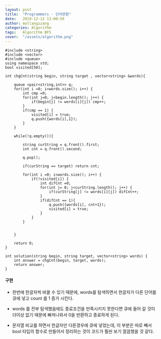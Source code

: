 ```yaml
---
layout: post
title:  "Programmers - 단어변환"
date:   2019-12-12 13:00:59
author: mollangzzang
categories: Algorithm
tags:	Algorithm BFS
cover:  "/assets/algorithm.png"
---
```


```
#include <string>
#include <vector>
#include <queue>
using namespace std;
bool visited[50];

int chgCnt(string begin, string target , vector<string> &words){

    queue <pair<string,int>> q;
    for(int i =0; i<words.size(); i++) {
        int cmp =0;
        for(int j=0; j<begin.length(); j++) {
            if(begin[j] != words[i][j]) cmp++;
        }
        if(cmp == 1) {
            visited[i] = true;
            q.push({words[i],1});
        }
    }

    while(!q.empty()){

        string curString = q.front().first;
        int cnt = q.front().second;

        q.pop();

        if(curString == target) return cnt;

        for(int i =0; i<words.size(); i++) {
            if(!visited[i]) {
                int difCnt =0;
                for(int j= 0; j<curString.length(); j++) {
                    if(curString[j] != words[i][j]) difCnt++;
                }
                if(difCnt == 1){
                    q.push({words[i], cnt+1});
                    visited[i] = true;
                }
            }
        }


    }

    return 0;
}

int solution(string begin, string target, vector<string> words) {
    int answer = chgCnt(begin, target, words);
    return answer;
}

```

#### 구현

- 한번에 한글자씩 바꿀 수 있기 때문에, words를 탐색하면서 한글자가 다른 단어를 큐에 넣고 count 를 1 증가 시킨다.

- words 를 전부 탐색했음에도 종료조건을 만족시키지 못한다면 큐에 들어 갈 것이 더이상 없기 때문에 빠져나와서 0을 반환하고 종료하게 된다.

- 문자열 비교를 하면서 한글자만 다른경우에 큐에 넣었는데, 이 부분은 따로 빼서 bool 타입의 함수로 만들어서 정리하는 것이 코드가 훨씬 보기 깔끔했을 것 같다.